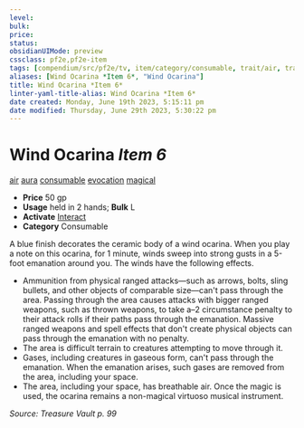```yaml
---
level:
bulk:
price:
status:
obsidianUIMode: preview
cssclass: pf2e,pf2e-item
tags: [compendium/src/pf2e/tv, item/category/consumable, trait/air, trait/aura, trait/consumable, trait/evocation, trait/magical]
aliases: [Wind Ocarina *Item 6*, "Wind Ocarina"]
title: Wind Ocarina *Item 6*
linter-yaml-title-alias: Wind Ocarina *Item 6*
date created: Monday, June 19th 2023, 5:15:11 pm
date modified: Thursday, June 29th 2023, 5:30:22 pm
---
```


# Wind Ocarina *Item 6*

[air](rules/traits/air.md) [aura](rules/traits/aura.md) [consumable](rules/traits/consumable.md) [evocation](rules/traits/evocation.md) [magical](rules/traits/magical.md)  

- **Price** 50 gp
- **Usage** held in 2 hands; **Bulk** L
- **Activate** [Interact](rules/actions/interact.md)
- **Category** Consumable

A blue finish decorates the ceramic body of a wind ocarina. When you play a note on this ocarina, for 1 minute, winds sweep into strong gusts in a 5-foot emanation around you. The winds have the following effects.

- Ammunition from physical ranged attacks—such as arrows, bolts, sling bullets, and other objects of comparable size—can't pass through the area. Passing through the area causes attacks with bigger ranged weapons, such as thrown weapons, to take a–2 circumstance penalty to their attack rolls if their paths pass through the emanation. Massive ranged weapons and spell effects that don't create physical objects can pass through the emanation with no penalty.
- The area is difficult terrain to creatures attempting to move through it.
- Gases, including creatures in gaseous form, can't pass through the emanation. When the emanation arises, such gases are removed from the area, including your space.
- The area, including your space, has breathable air. Once the magic is used, the ocarina remains a non-magical virtuoso musical instrument.

*Source: Treasure Vault p. 99*
